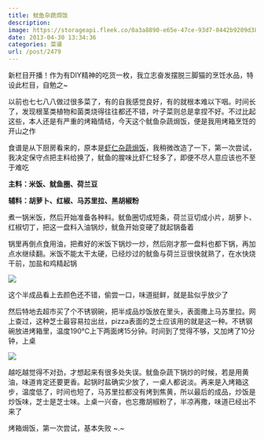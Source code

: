 ```yaml
---
title: 鱿鱼杂蔬焗饭
description: 
image: https://storageapi.fleek.co/0a3a8890-e65e-47ce-93d7-0442b9209d38-bucket/blog/posts/2013-04/04-30/2.jpg
date: 2013-04-30 13:34:36
categories: 菜谱
url: /post/2479
---
```


新栏目开播！作为有DIY精神的吃货一枚，我立志奋发摆脱三脚猫的烹饪水品，特设此栏目，自勉之~

以前也七七八八做过很多菜了，有的自我感觉良好，有的就根本难以下咽。时间长了，发现根茎类植物和菌类烧得往往都还不错，叶子菜则总是拿捏不好。不过比起这些，本人还是有严重的烤箱情结，今天这个鱿鱼杂蔬焗饭，便是我用烤箱烹饪的开山之作

食谱是从下厨房看来的，原本是[虾仁杂蔬焗饭](http://www.xiachufang.com/recipe/99953/)，我稍微改造了一下，第一次尝试，我决定保守点把主料给换了，鱿鱼的腥味比虾仁轻多了，即便不尽人意应该也不至于难吃

**主料：米饭、鱿鱼圈、荷兰豆**

**辅料：胡萝卜、红椒、马苏里拉、黑胡椒粉**

煮一锅米饭，然后开始准备各种料。鱿鱼圈切成短条，荷兰豆切成小片，胡萝卜、红椒切丁，把这一盘料入油锅炒，鱿鱼开始变硬了就起锅备着

锅里再倒点食用油，把煮好的米饭下锅炒一炒，然后刚才那一盘料也都下锅，再加点水继续翻。米饭不能太干太硬，已经炒过的鱿鱼与荷兰豆很快就熟了，在水快烧干前，加盐和鸡精起锅

![](https://storageapi.fleek.co/0a3a8890-e65e-47ce-93d7-0442b9209d38-bucket/blog/posts/2013-04/04-30/1.jpg)

这个半成品看上去颜色还不错，偷尝一口，味道挺鲜，就是盐似乎放少了

然后特地去超市买了个不锈钢碗，把半成品炒饭放在里头，表面撒上马苏里拉。网上查过，这种芝士最容易拉出丝，pizza表面的芝士应该用的就是这一种。不锈钢碗放进烤箱里，温度190℃上下两面烤15分钟。时间到了觉得不够，又加烤了10分钟，上桌

![](https://storageapi.fleek.co/0a3a8890-e65e-47ce-93d7-0442b9209d38-bucket/blog/posts/2013-04/04-30/2.jpg)

越吃越觉得不对劲，才想起来有很多处失误。鱿鱼杂蔬下锅炒的时候，若是用黄油，味道肯定还要更香。起锅时盐确实少放了，一桌人都说淡。再来是入烤箱这步，温度低了，时间也短了，马苏里拉都没有烤到焦黄，所以最后的成品，炒饭是炒饭味，芝士是芝士味。上桌一兴奋，也忘撒胡椒粉了，半凉再撒，味道已经出不来了

烤箱焗饭，第一次尝试，基本失败 ~.~